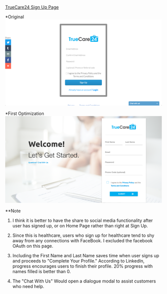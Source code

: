 [TrueCare24 Sign Up Page](http://radiologist-kangaroo-25411.bitballoon.com/)

*Original
![Original](/assets/original-signup.png)

*First Optimization
![Optimized](/assets/new-signup.png)

**Note

1. I think it is better to have the share to social media functionality after user has signed up, or on Home Page rather than right at Sign Up.

2. Since this is healthcare, users who sign up for healthcare tend to shy away from any connections with FaceBook. I excluded the facebook OAuth on this page.

3. Including the First Name and Last Name saves time when user signs up and proceeds to "Complete Your Profile." According to LinkedIn, progress encourages users to finish their profile. 20% progress with names filled is better than 0.

4. The "Chat With Us" Would open a dialogue modal to assist customers who need help.
